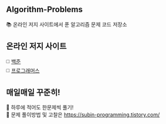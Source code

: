## Algorithm-Problems
📚 온라인 저지 사이트에서 푼 알고리즘 문제 코드 저장소

## 온라인 저지 사이트 
◻️ [백준](https://www.acmicpc.net/)\
◻️ [프로그래머스](https://programmers.co.kr/learn/challenges?tab=all_challenges)

## 매일매일 꾸준히!
🥇 하루에 적어도 한문제씩 풀기!\
🔆 문제 풀이방법 및 고찰은 https://subin-programming.tistory.com/ 

